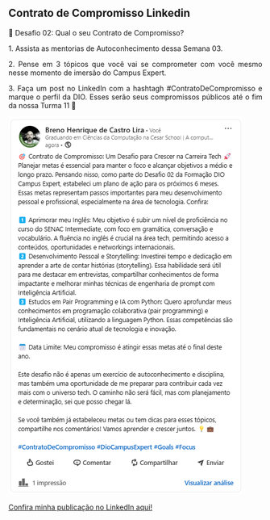 ## Contrato de Compromisso Linkedin

<p align="justify">📌 Desafio 02: Qual o seu Contrato de Compromisso?</p>

<p align="justify">1. Assista as mentorias de Autoconhecimento dessa Semana 03.</p>

<p align="justify">2. Pense em 3 tópicos que você vai se comprometer com você mesmo nesse momento de imersão do Campus Expert.</p>

<p align="justify">3. Faça um post no LinkedIn com a hashtagh #ContratoDeCompromisso e marque o perfil da DIO. Esses serão seus compromissos públicos até o fim da nossa Turma 11 🚀</p>



![Imagem ilustrativa](..\semana-03\publi-contrato-compromisso.png)

[Confira minha publicação no LinkedIn aqui!](https://www.linkedin.com/posts/breno-henrique-de-castro-lira_contratodecompromisso-diocampusexpert-goals-activity-7308515358628286465-ftfM?utm_source=social_share_send&utm_medium=member_desktop_web&rcm=ACoAADY5BJsBbF82na_hMKbwZEPFHfMi0jYBY_w)